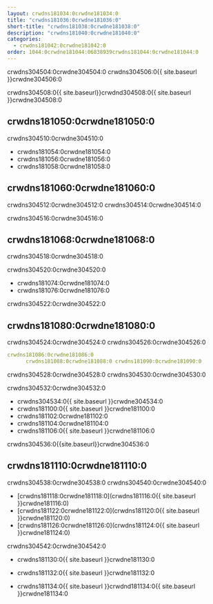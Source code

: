 ```yaml
---
layout: crwdns181034:0crwdne181034:0
title: "crwdns181036:0crwdne181036:0"
short-title: "crwdns181038:0crwdne181038:0"
description: "crwdns181040:0crwdne181040:0"
categories:
  - crwdns181042:0crwdne181042:0
order: 1044:0crwdne181044:06838939crwdns181044:0crwdne181044:0
---
```


crwdns304504:0crwdne304504:0 crwdns304506:0{{ site.baseurl }}crwdne304506:0

crwdns304508:0{{ site.baseurl}}crwdnd304508:0{{ site.baseurl }}crwdne304508:0

## crwdns181050:0crwdne181050:0

crwdns304510:0crwdne304510:0

- crwdns181054:0crwdne181054:0
- crwdns181056:0crwdne181056:0
- crwdns181058:0crwdne181058:0

## crwdns181060:0crwdne181060:0

crwdns304512:0crwdne304512:0 crwdns304514:0crwdne304514:0

crwdns304516:0crwdne304516:0

## crwdns181068:0crwdne181068:0

crwdns304518:0crwdne304518:0

crwdns304520:0crwdne304520:0

- crwdns181074:0crwdne181074:0
- crwdns181076:0crwdne181076:0

crwdns304522:0crwdne304522:0

## crwdns181080:0crwdne181080:0

crwdns304524:0crwdne304524:0 crwdns304526:0crwdne304526:0

```yaml
crwdns181086:0crwdne181086:0
      crwdns181088:0crwdne181088:0 crwdns181090:0crwdne181090:0
```

crwdns304528:0crwdne304528:0 crwdns304530:0crwdne304530:0

crwdns304532:0crwdne304532:0

- crwdns304534:0{{ site.baseurl }}crwdne304534:0 
- crwdns181100:0{{ site.baseurl }}crwdne181100:0
- crwdns181102:0crwdne181102:0
- crwdns181104:0crwdne181104:0
- crwdns181106:0{{ site.baseurl }}crwdne181106:0

crwdns304536:0{{site.baseurl}}crwdne304536:0

## crwdns181110:0crwdne181110:0

crwdns304538:0crwdne304538:0 crwdns304540:0crwdne304540:0

- [crwdns181118:0crwdne181118:0](crwdns181116:0{{ site.baseurl }}crwdne181116:0)
- [crwdns181122:0crwdne181122:0](crwdns181120:0{{ site.baseurl }}crwdne181120:0)
- [crwdns181126:0crwdne181126:0](crwdns181124:0{{ site.baseurl }}crwdne181124:0)

crwdns304542:0crwdne304542:0

- crwdns181130:0{{ site.baseurl }}crwdne181130:0

- crwdns181132:0{{ site.baseurl }}crwdne181132:0

- crwdns181134:0{{ site.baseurl }}crwdnd181134:0{{ site.baseurl }}crwdne181134:0